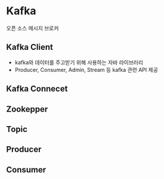 # Kafka

오픈 소스 메시지 브로커


## Kafka Client

* kafka와 데이터를 주고받기 위해 사용하는 자바 라이브러리
* Producer, Consumer, Admin, Stream 등 kafka 관련 API 제공

## Kafka Connecet

## Zookepper

## Topic

## Producer

## Consumer
